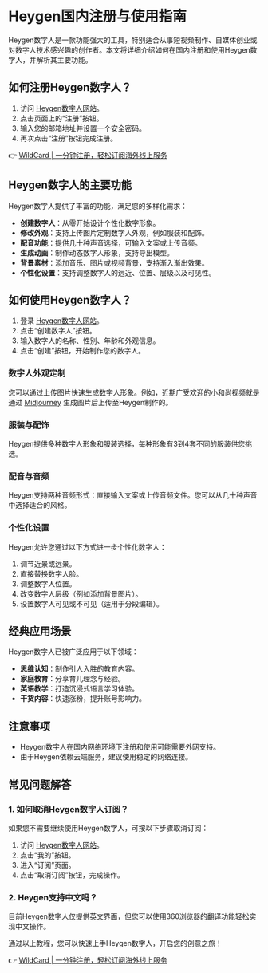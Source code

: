 # Heygen国内注册与使用指南

Heygen数字人是一款功能强大的工具，特别适合从事短视频制作、自媒体创业或对数字人技术感兴趣的创作者。本文将详细介绍如何在国内注册和使用Heygen数字人，并解析其主要功能。

## 如何注册Heygen数字人？

1. 访问 [Heygen数字人网站](https://bbtdd.com/WildCard)。
2. 点击页面上的“注册”按钮。
3. 输入您的邮箱地址并设置一个安全密码。
4. 再次点击“注册”按钮完成注册。

👉 [WildCard | 一分钟注册，轻松订阅海外线上服务](https://bbtdd.com/WildCard)

## Heygen数字人的主要功能

Heygen数字人提供了丰富的功能，满足您的多样化需求：

- **创建数字人**：从零开始设计个性化数字形象。
- **修改外观**：支持上传图片定制数字人外观，例如服装和配饰。
- **配音功能**：提供几十种声音选择，可输入文案或上传音频。
- **生成动画**：制作动态数字人形象，支持导出模型。
- **背景素材**：添加音乐、图片或视频背景，支持渐入渐出效果。
- **个性化设置**：支持调整数字人的远近、位置、层级以及可见性。

## 如何使用Heygen数字人？

1. 登录 [Heygen数字人网站](https://bbtdd.com/WildCard)。
2. 点击“创建数字人”按钮。
3. 输入数字人的名称、性别、年龄和外观信息。
4. 点击“创建”按钮，开始制作您的数字人。

### 数字人外观定制

您可以通过上传图片快速生成数字人形象。例如，近期广受欢迎的小和尚视频就是通过 [Midjourney](https://www.midjourney.com) 生成图片后上传至Heygen制作的。

### 服装与配饰

Heygen提供多种数字人形象和服装选择，每种形象有3到4套不同的服装供您挑选。

### 配音与音频

Heygen支持两种音频形式：直接输入文案或上传音频文件。您可以从几十种声音中选择适合的风格。

### 个性化设置

Heygen允许您通过以下方式进一步个性化数字人：

1. 调节近景或远景。
2. 直接替换数字人脸。
3. 调整数字人位置。
4. 改变数字人层级（例如添加背景图片）。
5. 设置数字人可见或不可见（适用于分段编辑）。

## 经典应用场景

Heygen数字人已被广泛应用于以下领域：

- **思维认知**：制作引人入胜的教育内容。
- **家庭教育**：分享育儿理念与经验。
- **英语教学**：打造沉浸式语言学习体验。
- **干货内容**：快速涨粉，提升账号影响力。

## 注意事项

- Heygen数字人在国内网络环境下注册和使用可能需要外网支持。
- 由于Heygen依赖云端服务，建议使用稳定的网络连接。

## 常见问题解答

### 1. 如何取消Heygen数字人订阅？

如果您不需要继续使用Heygen数字人，可按以下步骤取消订阅：

1. 访问 [Heygen数字人网站](https://bbtdd.com/WildCard)。
2. 点击“我的”按钮。
3. 进入“订阅”页面。
4. 点击“取消订阅”按钮，完成操作。

### 2. Heygen支持中文吗？

目前Heygen数字人仅提供英文界面，但您可以使用360浏览器的翻译功能轻松实现中文操作。

通过以上教程，您可以快速上手Heygen数字人，开启您的创意之旅！

👉 [WildCard | 一分钟注册，轻松订阅海外线上服务](https://bbtdd.com/WildCard)